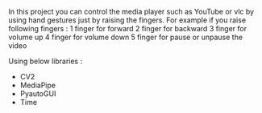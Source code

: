 In this project you can control the media player such as YouTube or vlc by using hand gestures just by raising the fingers.
For example if you raise following fingers : 
1 finger for forward
2 finger for backward
3 finger for volume up
4 finger for volume down
5 finger for pause or unpause the video

Using below libraries :
- CV2
- MediaPipe
- PyautoGUI
- Time
